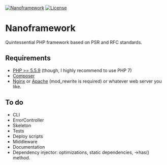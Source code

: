 [![Nanoframework](https://img.shields.io/badge/Nano-framework-45B8AC.svg)](https://github.com/delfimov/Nanoframework)
[![License](https://img.shields.io/badge/license-MIT-blue.svg)](https://github.com/delfimov/Nanoframework/blob/master/LICENSE)

# Nanoframework

Quintessential PHP framework based on PSR and RFC standards.

## Requirements
 
 * [PHP >= 5.5.9](http://www.php.net/) (though, I highly recommend to use PHP 7) 
 * [Composer](https://getcomposer.org/download/)
 * [Nginx](https://nginx.ru) or [Apache](https://httpd.apache.org/) (mod_rewrite is required) or whatever web server you like. 

<!---

## Installation

 * Set up your web server
 * Run `composer create-project nanoframework/skeleton my_project_name`
 * See https://github.com/nanoframework/skeleton for more details  

## How to use

### Templates 
 
### Routing  

-->

## To do

 * CLI
 * ErrorController
 * Skeleton
 * Tests
 * Deploy scripts
 * Middleware
 * Documentation
 * Dependency injector: optimizations, static dependencies, ->has() method.
 